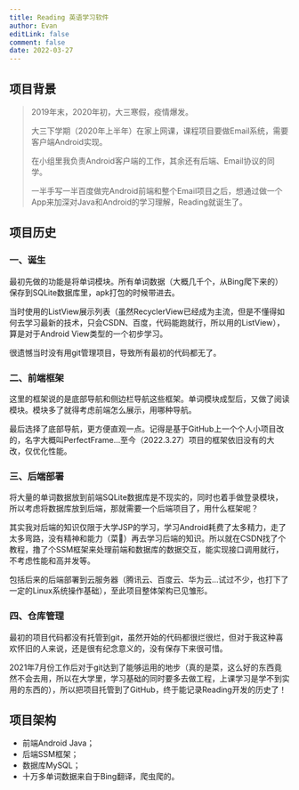 ```yaml
---
title: Reading 英语学习软件
author: Evan
editLink: false
comment: false
date: 2022-03-27
---
```


## 项目背景
> 2019年末，2020年初，大三寒假，疫情爆发。
>
> 大三下学期（2020年上半年）在家上网课，课程项目要做Email系统，需要客户端Android实现。
>
> 在小组里我负责Android客户端的工作，其余还有后端、Email协议的同学。
>
> 一半手写一半百度做完Android前端和整个Email项目之后，想通过做一个App来加深对Java和Android的学习理解，Reading就诞生了。

## 项目历史
### 一、诞生
最初先做的功能是将单词模块。所有单词数据（大概几千个，从Bing爬下来的）保存到SQLite数据库里，apk打包的时候带进去。

当时使用的ListView展示列表（虽然RecyclerView已经成为主流，但是不懂得如何去学习最新的技术，只会CSDN、百度，代码能跑就行，所以用的ListView），算是对于Android View类型的一个初步学习。

很遗憾当时没有用git管理项目，导致所有最初的代码都无了。

### 二、前端框架
这里的框架说的是底部导航和侧边栏导航这些框架。单词模块成型后，又做了阅读模块。模块多了就得考虑前端怎么展示，用哪种导航。

最后选择了底部导航，更方便直观一点。记得是基于GitHub上一个个人小项目改的，名字大概叫PerfectFrame...至今（2022.3.27）项目的框架依旧没有的大改，仅优化性能。

### 三、后端部署
将大量的单词数据放到前端SQLite数据库是不现实的，同时也着手做登录模块，所以考虑将数据库放到后端，那就需要一个后端项目了，用什么框架呢？

其实我对后端的知识仅限于大学JSP的学习，学习Android耗费了太多精力，走了太多弯路，没有精神和能力（菜🐔）再去学习后端的知识。所以就在CSDN找了个教程，撸了个SSM框架来处理前端和数据库的数据交互，能实现接口调用就行，不考虑性能和高并发等。

包括后来的后端部署到云服务器（腾讯云、百度云、华为云...试过不少，也打下了一定的Linux系统操作基础），至此项目整体架构已见雏形。

### 四、仓库管理
最初的项目代码都没有托管到git，虽然开始的代码都很烂很烂，但对于我这种喜欢怀旧的人来说，还是很有纪念意义的，没有保存下来很可惜。

2021年7月份工作后对于git达到了能够运用的地步（真的是菜，这么好的东西竟然不会去用，所以在大学里，学习基础的同时要多去做工程，上课学习是学不到实用的东西的），所以把项目托管到了GitHub，终于能记录Reading开发的历史了！

## 项目架构
- 前端Android Java；
- 后端SSM框架；
- 数据库MySQL；
- 十万多单词数据来自于Bing翻译，爬虫爬的。
